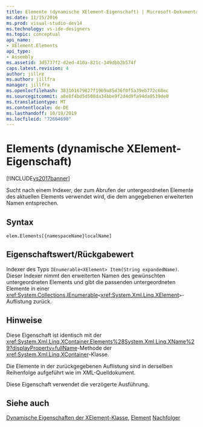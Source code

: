 ```yaml
---
title: Elemente (dynamische XElement-Eigenschaft) | Microsoft-Dokumentation
ms.date: 11/15/2016
ms.prod: visual-studio-dev14
ms.technology: vs-ide-designers
ms.topic: conceptual
api_name:
- XElement.Elements
api_type:
- Assembly
ms.assetid: 3d5737f2-d2ed-410a-821c-349dbb2b574f
caps.latest.revision: 4
author: jillre
ms.author: jillfra
manager: jillfra
ms.openlocfilehash: 383101679827f19b9a85d36f0f5a39eb772c68ec
ms.sourcegitcommit: a8e8f4bd5d508da34bbe9f2d4d9fa94da0539de0
ms.translationtype: MT
ms.contentlocale: de-DE
ms.lasthandoff: 10/19/2019
ms.locfileid: "72664690"
---
```

# <a name="elements-xelement-dynamic-property"></a>Elements (dynamische XElement-Eigenschaft)
[!INCLUDE[vs2017banner](../includes/vs2017banner.md)]

Sucht nach einem Indexer, der zum Abrufen der untergeordneten Elemente des aktuellen Elements verwendet wird, die dem angegebenen erweiterten Namen entsprechen.

## <a name="syntax"></a>Syntax

```
elem.Elements[{namespaceName}localName]
```

## <a name="property-valuereturn-value"></a>Eigenschaftswert/Rückgabewert
 Indexer des Typs `IEnumerable<XElement> Item(String expandedName)`. Dieser Indexer nimmt den erweiterten Namen des gewünschten untergeordneten Elements und gibt die passenden untergeordneten Elemente in einer <xref:System.Collections.IEnumerable>`<`<xref:System.Xml.Linq.XElement>`>`-Auflistung zurück.

## <a name="remarks"></a>Hinweise
 Diese Eigenschaft ist identisch mit der <xref:System.Xml.Linq.XContainer.Elements%28System.Xml.Linq.XName%29?displayProperty=fullName>-Methode der <xref:System.Xml.Linq.XContainer>-Klasse.

 Die Elemente in der zurückgegebenen Auflistung sind in derselben Reihenfolge aufgeführt wie im XML-Quelldokument.

 Diese Eigenschaft verwendet die verzögerte Ausführung.

## <a name="see-also"></a>Siehe auch
 [Dynamische Eigenschaften der XElement-Klasse](../designers/xelement-class-dynamic-properties.md), [Element](../designers/element-xelement-dynamic-property.md) [Nachfolger](../designers/descendants-xelement-dynamic-property.md)
